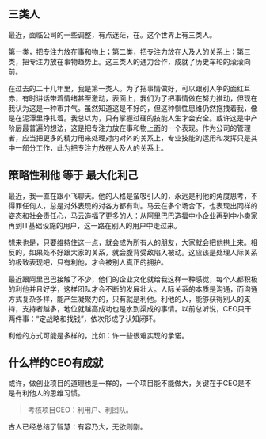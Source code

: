 ## 三类人

最近，面临公司的一些调整，有点迷茫，在。这个世界上有三类人。

第一类，把专注力放在事和物上；第二类，把专注力放在人及人的关系上；第三类，把专注力放在事物趋势上。这三类人的通力合作，成就了历史车轮的滚滚向前。

在过去的二十几年里，我是第一类人。为了把事情做好，可以跟别人争的面红耳赤，有时讲话带着情绪甚至激动，表面上，我们为了把事情做在努力推动，但现在我认为这是一种市井气。虽然知道这是不好的，但这种惯性思维仍然拖拽着我，像是在泥潭里挣扎着。我总以为，只有掌握过硬的技能人生才会安全。或许这是中产阶层最普遍的想法，这是把专注力放在事和物上面的一个表现。作为公司的管理者，应当把更多的精力用来处理对内对外的关系上，专业技能的运用和发挥只是其中一部分工作，此为把专注力放在人及人的关系上。

## 策略性利他 等于 最大化利己

最近，我一直在跟小飞聊天。他的人格是蛮吸引人的，永远是利他的角度思考，不得罪任何人，总是对外表现的对各方都有利。马云在多个场合下，也表现出同样的姿态和社会责任心，马云造福了更多的人：从阿里巴巴造福中小企业再到中小卖家再到IT基础设施的用户，这一路在别人的用户中走过来。

想来也是，只要维持住这一点，就会成为所有人的朋友，大家就会把他拱上来。相反的，如果处不好跟大家的关系，就会腹背受敌陷入被动。这应该是处理人际关系的极致表现吧，只有利他，才会被别人真正的拥护。

最近跟阿里巴巴接触了不少，他们的企业文化就给我这样一种感觉，每个人都积极的利他并且好学，这样团队才会不断的发展壮大。人际关系的本质是沟通，而沟通方式复杂多样，能产生凝聚力的，只有就是利他。利他的人，能够获得别人的支持，支持者越多，地位就越高成功也是水到渠成的事情。以前总听说，CEO只干两件事：“定战略和找钱”，依次形成了认知闭环。

利他的方式可能是多样的，比如：许一些很难实现的承诺。

## 什么样的CEO有成就

或许，做创业项目的道理也是一样的，一个项目能不能做大，关键在于CEO是不是有利他人的思维习惯。

> 考核项目CEO：利用户、利团队。

古人已经总结了智慧：有容乃大，无欲则刚。





